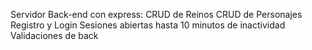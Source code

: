  Servidor Back-end con express:
CRUD de Reinos
CRUD de Personajes
Registro y Login
Sesiones abiertas hasta 10 minutos de inactividad
Validaciones de back